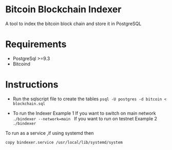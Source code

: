 Bitcoin Blockchain Indexer
==
A tool to index the bitcoin block chain and store it in PostgreSQL

Requirements
==
- PostgreSql >=9.3
- Bitcoind

Instructions
==
- Run the sqlscript file to create the tables
` psql -U postgres -d bitcoin < blockchain.sql `

- To run the Indexer 
Example  1
If you want to switch on  main network
`./bindexer --network=main `
If you want to run on testnet
Example 2
`./bindexer `

To run as  a service ,if using systemd then

`copy bindexer.service /usr/local/lib/systemd/system`